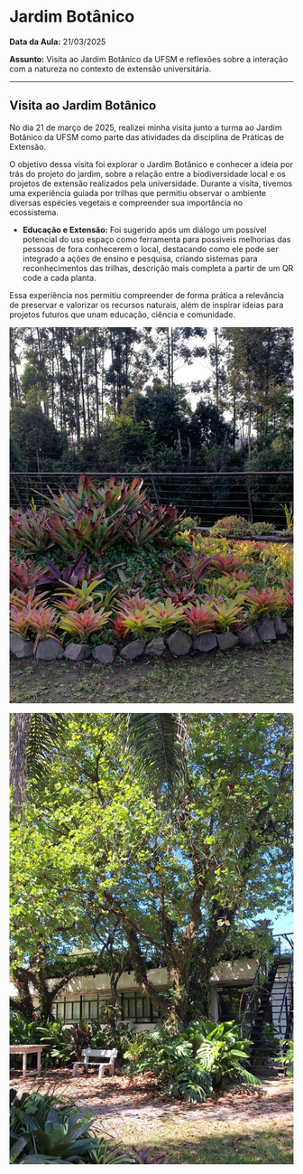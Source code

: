 # Jardim Botânico
**Data da Aula:** 21/03/2025

**Assunto:** Visita ao Jardim Botânico da UFSM e reflexões sobre a 
interação com a natureza no contexto de extensão universitária.

---

## Visita ao Jardim Botânico
No dia 21 de março de 2025, realizei minha visita junto a turma ao Jardim Botânico da UFSM como parte das atividades da disciplina
de Práticas de Extensão.

O objetivo dessa visita foi explorar o Jardim Botânico e conhecer a ideia por trás do projeto do
jardim, sobre a relação entre a biodiversidade local e os projetos de extensão 
realizados pela universidade.
Durante a visita, tivemos uma experiência guiada por trilhas que permitiu observar o ambiente
diversas espécies vegetais e compreender sua importância no ecossistema.

- **Educação e Extensão:** Foi sugerido após um diálogo um possível potencial do uso espaço 
como ferramenta para possiveis melhorias das pessoas de fora conhecerem o local, destacando como ele pode ser integrado a ações de ensino e 
pesquisa, criando sistemas para reconhecimentos das trilhas, descrição mais completa a partir de um
QR code a cada planta.

Essa experiência nos permitiu compreender de forma prática a relevância de preservar e valorizar os recursos naturais, 
além de inspirar ideias para projetos futuros que unam educação, ciência e comunidade.

![jardimBotanico.jpeg](images/jardimBotanico.jpeg)

![jardimBotanico2.jpeg](images/jardimBotanico2.jpeg)
